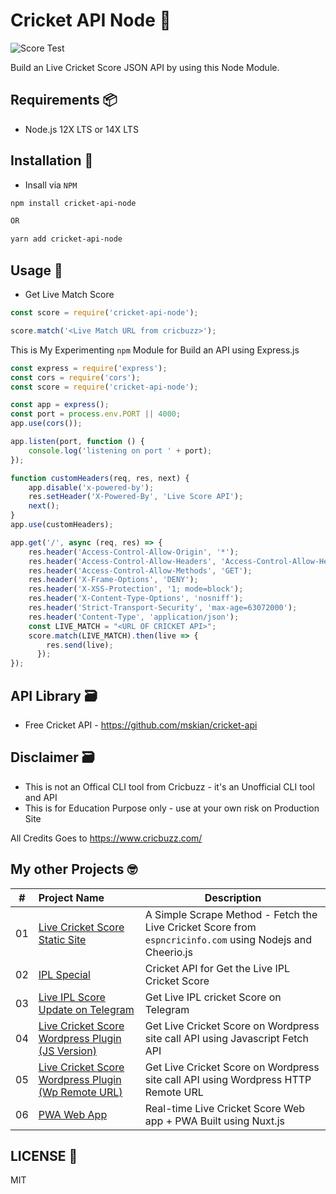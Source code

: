 # Cricket API Node 🏏

![Score Test](https://github.com/mskian/cricket-api-node/workflows/Score%20Test/badge.svg)  

Build an Live Cricket Score JSON API by using this Node Module.

## Requirements 📦

- Node.js 12X LTS or 14X LTS

## Installation 🍔

- Insall via `NPM`

```sh
npm install cricket-api-node

OR

yarn add cricket-api-node
```

## Usage 📝

- Get Live Match Score

```js
const score = require('cricket-api-node');

score.match('<Live Match URL from cricbuzz>');
```

This is My Experimenting `npm` Module for Build an API using Express.js

```js
const express = require('express');
const cors = require('cors');
const score = require('cricket-api-node');

const app = express();
const port = process.env.PORT || 4000;
app.use(cors());

app.listen(port, function () {
    console.log('listening on port ' + port);
});

function customHeaders(req, res, next) {
    app.disable('x-powered-by');
    res.setHeader('X-Powered-By', 'Live Score API');
    next();
}
app.use(customHeaders);

app.get('/', async (req, res) => {
    res.header('Access-Control-Allow-Origin', '*');
    res.header('Access-Control-Allow-Headers', 'Access-Control-Allow-Headers,Content-Type,Access-Control-Allow-Methods, Authorization, X-Requested-With');
    res.header('Access-Control-Allow-Methods', 'GET');
    res.header('X-Frame-Options', 'DENY');
    res.header('X-XSS-Protection', '1; mode=block');
    res.header('X-Content-Type-Options', 'nosniff');
    res.header('Strict-Transport-Security', 'max-age=63072000');
    res.header('Content-Type', 'application/json');
    const LIVE_MATCH = "<URL OF CRICKET API>";
    score.match(LIVE_MATCH).then(live => {
        res.send(live);
      });
});
```

## API Library 🗃

- Free Cricket API - <https://github.com/mskian/cricket-api>

## Disclaimer 🗃

- This is not an Offical CLI tool from Cricbuzz - it's an Unofficial CLI tool and API
- This is for Education Purpose only - use at your own risk on Production Site

All Credits Goes to <https://www.cricbuzz.com/>

## My other Projects 🤓

| # | Project Name | Description |
|---|:------|-------------|
| 01 | [Live Cricket Score Static Site](https://github.com/mskian/livescore) | A Simple Scrape Method - Fetch the Live Cricket Score from `espncricinfo.com` using Nodejs and Cheerio.js |
| 02 | [IPL Special](https://github.com/mskian/iplscore) | Cricket API for Get the Live IPL Cricket Score |
| 03 | [Live IPL Score Update on Telegram](https://github.com/mskian/score-update) | Get Live IPL cricket Score on Telegram  |
| 04 | [Live Cricket Score Wordpress Plugin (JS Version)](https://github.com/mskian/hello-cricket) | Get Live Cricket Score on Wordpress site call API using Javascript Fetch API |
| 05 | [Live Cricket Score Wordpress Plugin (Wp Remote URL)](https://github.com/mskian/san-cricket) | Get Live Cricket Score on Wordpress site call API using Wordpress HTTP Remote URL |  
| 06 | [PWA Web App](https://github.com/mskian/vue-cricket) | Real-time Live Cricket Score Web app + PWA Built using Nuxt.js |  

## LICENSE 📕

MIT
